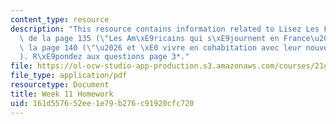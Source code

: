 ```yaml
---
content_type: resource
description: "This resource contains information related to Lisez Les Fran\xE7ais,\
  \ de la page 135 (\"Les Am\xE9ricains qui s\xE9journent en France\u2026\") \xE0\
  \ la page 140 (\"\u2026 et \xE0 vivre en cohabitation avec leur nouveau partenaire\"\
  ). R\xE9pondez aux questions page 3*."
file: https://ol-ocw-studio-app-production.s3.amazonaws.com/courses/21g-315-cross-cultural-perspectives-on-contemporary-french-society-fall-2011/161d557652ee1e79b276c91920cfc720_MIT21G_315F11_hmkwk11.pdf
file_type: application/pdf
resourcetype: Document
title: Week 11 Homework
uid: 161d5576-52ee-1e79-b276-c91920cfc720
---
```

